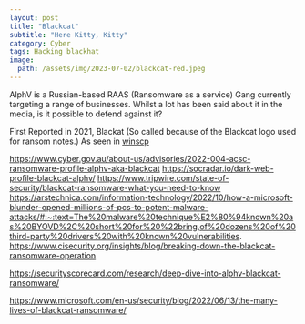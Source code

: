 ```yaml
---
layout: post
title: "Blackcat"
subtitle: "Here Kitty, Kitty"
category: Cyber
tags: Hacking blackhat
image:
  path: /assets/img/2023-07-02/blackcat-red.jpeg
---
```


AlphV is a Russian-based RAAS (Ransomware as a service) Gang currently targeting a range of businesses. Whilst a lot has been said about it in the media, is it possible to defend against it?

First Reported in 2021, Blackat (So called because of the Blackcat logo used for ransom notes.) As seen in [winscp]




[winscp]: https://www.bleepingcomputer.com/news/security/blackcat-ransomware-pushes-cobalt-strike-via-winscp-search-ads/

https://www.cyber.gov.au/about-us/advisories/2022-004-acsc-ransomware-profile-alphv-aka-blackcat
https://socradar.io/dark-web-profile-blackcat-alphv/
https://www.tripwire.com/state-of-security/blackcat-ransomware-what-you-need-to-know
https://arstechnica.com/information-technology/2022/10/how-a-microsoft-blunder-opened-millions-of-pcs-to-potent-malware-attacks/#:~:text=The%20malware%20technique%E2%80%94known%20as%20BYOVD%2C%20short%20for%20%22bring,of%20dozens%20of%20third-party%20drivers%20with%20known%20vulnerabilities.
https://www.cisecurity.org/insights/blog/breaking-down-the-blackcat-ransomware-operation

https://securityscorecard.com/research/deep-dive-into-alphv-blackcat-ransomware/

https://www.microsoft.com/en-us/security/blog/2022/06/13/the-many-lives-of-blackcat-ransomware/





